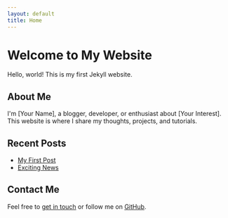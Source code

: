 ```yaml
---
layout: default
title: Home
---
```


# Welcome to My Website

Hello, world! This is my first Jekyll website.

## About Me

I'm [Your Name], a blogger, developer, or enthusiast about [Your Interest]. This website is where I share my thoughts, projects, and tutorials.

## Recent Posts

- [My First Post](/blog/my-first-post)
- [Exciting News](/blog/exciting-news)

## Contact Me

Feel free to [get in touch](mailto:your.email@example.com) or follow me on [GitHub](https://github.com/yourusername).

